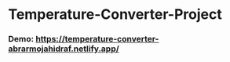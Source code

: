 # Temperature-Converter-Project

### Demo: https://temperature-converter-abrarmojahidraf.netlify.app/ 
